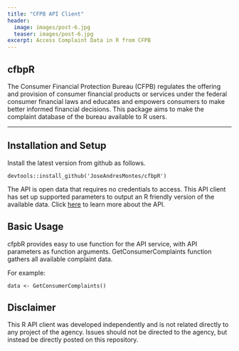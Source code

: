 ```yaml
---
title: "CFPB API Client"
header:
  image: images/post-6.jpg
  teaser: images/post-6.jpg
excerpt: Access Complaint Data in R from CFPB
---
```


## cfbpR
The Consumer Financial Protection Bureau (CFPB) regulates the offering and provision of consumer financial products or services under the federal consumer financial laws and educates and empowers consumers to make better informed financial decisions. This package aims to make the complaint database of the bureau available to R users. 
___

## Installation and Setup
Install the latest version from github as follows.

```
devtools::install_github('JoseAndresMontes/cfbpR')
```

The API is open data that requires no credentials to access. This API client has set up supported parameters to output an R friendly version of the available data.
Click [here](https://cfpb.github.io/api/ccdb/api.html) to learn more about the API.
 
## Basic Usage
cfpbR provides easy to use function for the API service, with API parameters as function arguments. GetConsumerComplaints function gathers all available complaint data.

For example:

```
data <- GetConsumerComplaints()
```

## Disclaimer
This R API client was developed independently and is not related directly to any project of the agency. Issues should not be directed to the agency, but instead be directly posted on this repository.
